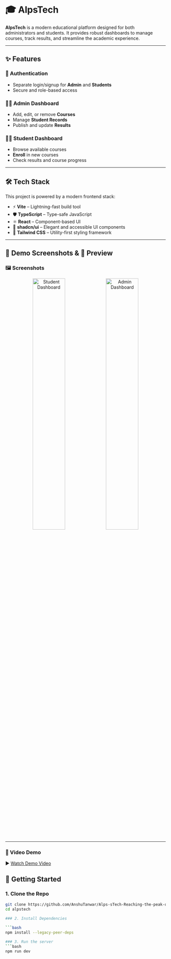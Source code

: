 # 🎓 AlpsTech

**AlpsTech** is a modern educational platform designed for both administrators and students. It provides robust dashboards to manage courses, track results, and streamline the academic experience.

---

## ✨ Features

### 🔐 Authentication
- Separate login/signup for **Admin** and **Students**
- Secure and role-based access

### 🧑‍💼 Admin Dashboard
- Add, edit, or remove **Courses**
- Manage **Student Records**
- Publish and update **Results**

### 👨‍🎓 Student Dashboard
- Browse available courses
- **Enroll** in new courses
- Check results and course progress

---

## 🛠️ Tech Stack

This project is powered by a modern frontend stack:

- ⚡ **Vite** – Lightning-fast build tool
- 🛡️ **TypeScript** – Type-safe JavaScript
- ⚛️ **React** – Component-based UI
- 🎨 **shadcn/ui** – Elegant and accessible UI components
- 💨 **Tailwind CSS** – Utility-first styling framework

---
## 📸 Demo Screenshots & 🎥 Preview

### 🖼️ Screenshots

<p align="center">
  <img src="https://ik.imagekit.io/anshut/alpstech/Screenshot%202025-04-09%20204035.png?updatedAt=1744211808005" alt="Student Dashboard" width="45%" />
  <img src="https://ik.imagekit.io/anshut/alpstech/Screenshot%202025-04-09%20204131.png?updatedAt=1744211808471" alt="Admin Dashboard" width="45%" />
</p>

---

### 🎥 Video Demo

▶️ [Watch Demo Video](https://ik.imagekit.io/anshut/alpstech/Recording%202025-04-09%20204544.mp4?updatedAt=1744211855521)

## 🚀 Getting Started

### 1. Clone the Repo
```bash
git clone https://github.com/AnshuTanwar/Alps-sTech-Reaching-the-peak-of-learning-and-skills
cd alpstech
 
### 2. Install Dependencies

```bash
npm install --legacy-peer-deps

### 3. Run the server
```bash
npm run dev
